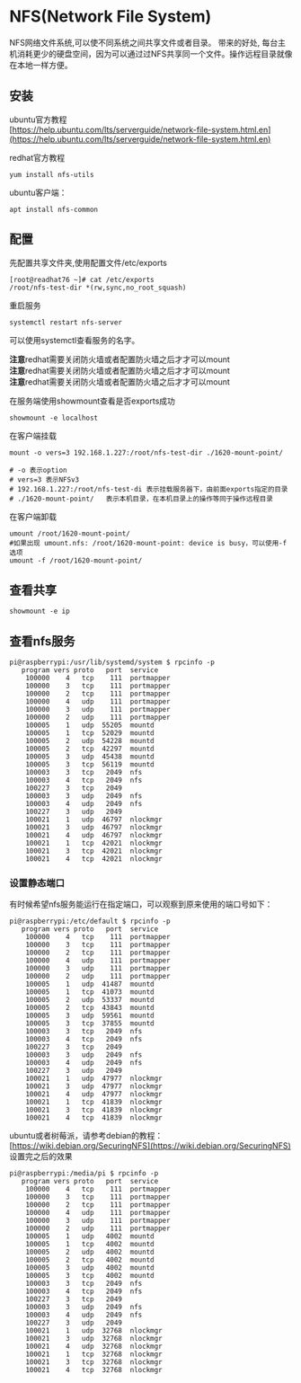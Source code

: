 NFS(Network File System)
========================
NFS网络文件系统,可以使不同系统之间共享文件或者目录。
带来的好处, 每台主机消耗更少的硬盘空间，因为可以通过过NFS共享同一个文件。操作远程目录就像在本地一样方便。

## 安装

ubuntu官方教程  
[https://help.ubuntu.com/lts/serverguide/network-file-system.html.en](https://help.ubuntu.com/lts/serverguide/network-file-system.html.en)

redhat官方教程

```
yum install nfs-utils
```

ubuntu客户端：
```
apt install nfs-common
```


## 配置

先配置共享文件夹,使用配置文件/etc/exports
```
[root@readhat76 ~]# cat /etc/exports
/root/nfs-test-dir *(rw,sync,no_root_squash)
```
重启服务
```
systemctl restart nfs-server
```
可以使用systemctl查看服务的名字。

**注意**redhat需要关闭防火墙或者配置防火墙之后才才可以mount  
**注意**redhat需要关闭防火墙或者配置防火墙之后才才可以mount  
**注意**redhat需要关闭防火墙或者配置防火墙之后才才可以mount  

在服务端使用showmount查看是否exports成功

```
showmount -e localhost
```

在客户端挂载
```shell-session
mount -o vers=3 192.168.1.227:/root/nfs-test-dir ./1620-mount-point/

# -o 表示option
# vers=3 表示NFSv3
# 192.168.1.227:/root/nfs-test-di 表示挂载服务器下，由前面exports指定的目录
# ./1620-mount-point/   表示本机目录，在本机目录上的操作等同于操作远程目录
```
在客户端卸载
```
umount /root/1620-mount-point/
#如果出现 umount.nfs: /root/1620-mount-point: device is busy，可以使用-f选项
umount -f /root/1620-mount-point/
```

## 查看共享
```
showmount -e ip
```
## 查看nfs服务
```shell-session
pi@raspberrypi:/usr/lib/systemd/system $ rpcinfo -p
   program vers proto   port  service
    100000    4   tcp    111  portmapper
    100000    3   tcp    111  portmapper
    100000    2   tcp    111  portmapper
    100000    4   udp    111  portmapper
    100000    3   udp    111  portmapper
    100000    2   udp    111  portmapper
    100005    1   udp  55205  mountd
    100005    1   tcp  52029  mountd
    100005    2   udp  54228  mountd
    100005    2   tcp  42297  mountd
    100005    3   udp  45438  mountd
    100005    3   tcp  56119  mountd
    100003    3   tcp   2049  nfs
    100003    4   tcp   2049  nfs
    100227    3   tcp   2049
    100003    3   udp   2049  nfs
    100003    4   udp   2049  nfs
    100227    3   udp   2049
    100021    1   udp  46797  nlockmgr
    100021    3   udp  46797  nlockmgr
    100021    4   udp  46797  nlockmgr
    100021    1   tcp  42021  nlockmgr
    100021    3   tcp  42021  nlockmgr
    100021    4   tcp  42021  nlockmgr
```

### 设置静态端口

有时候希望nfs服务能运行在指定端口，可以观察到原来使用的端口号如下：
```shell-session
pi@raspberrypi:/etc/default $ rpcinfo -p
   program vers proto   port  service
    100000    4   tcp    111  portmapper
    100000    3   tcp    111  portmapper
    100000    2   tcp    111  portmapper
    100000    4   udp    111  portmapper
    100000    3   udp    111  portmapper
    100000    2   udp    111  portmapper
    100005    1   udp  41487  mountd
    100005    1   tcp  41073  mountd
    100005    2   udp  53337  mountd
    100005    2   tcp  43843  mountd
    100005    3   udp  59561  mountd
    100005    3   tcp  37855  mountd
    100003    3   tcp   2049  nfs
    100003    4   tcp   2049  nfs
    100227    3   tcp   2049
    100003    3   udp   2049  nfs
    100003    4   udp   2049  nfs
    100227    3   udp   2049
    100021    1   udp  47977  nlockmgr
    100021    3   udp  47977  nlockmgr
    100021    4   udp  47977  nlockmgr
    100021    1   tcp  41839  nlockmgr
    100021    3   tcp  41839  nlockmgr
    100021    4   tcp  41839  nlockmgr
```
ubuntu或者树莓派，请参考debian的教程：[https://wiki.debian.org/SecuringNFS](https://wiki.debian.org/SecuringNFS)  
设置完之后的效果
```
pi@raspberrypi:/media/pi $ rpcinfo -p
   program vers proto   port  service
    100000    4   tcp    111  portmapper
    100000    3   tcp    111  portmapper
    100000    2   tcp    111  portmapper
    100000    4   udp    111  portmapper
    100000    3   udp    111  portmapper
    100000    2   udp    111  portmapper
    100005    1   udp   4002  mountd
    100005    1   tcp   4002  mountd
    100005    2   udp   4002  mountd
    100005    2   tcp   4002  mountd
    100005    3   udp   4002  mountd
    100005    3   tcp   4002  mountd
    100003    3   tcp   2049  nfs
    100003    4   tcp   2049  nfs
    100227    3   tcp   2049
    100003    3   udp   2049  nfs
    100003    4   udp   2049  nfs
    100227    3   udp   2049
    100021    1   udp  32768  nlockmgr
    100021    3   udp  32768  nlockmgr
    100021    4   udp  32768  nlockmgr
    100021    1   tcp  32768  nlockmgr
    100021    3   tcp  32768  nlockmgr
    100021    4   tcp  32768  nlockmgr
```